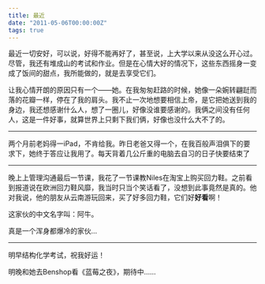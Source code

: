 ```yaml
---
title: 最近
date: "2011-05-06T00:00:00Z"
tags: true
---
```


最近一切安好，可以说，好得不能再好了，甚至说，上大学以来从没这么开心过。尽管，我还有堆成山的考试和作业。但是在心情大好的情况下，这些东西摇身一变成了饭间的甜点，我所能做的，就是去享受它们。

让我心情开朗的原因只有一个——她。在我匆匆赶路的时候，她像一朵婉转翩跹而落的花瓣一样，停在了我的肩头。我不止一次地想要相信上帝，是它把她送到我的身边，我还想感谢什么人，想了一圈儿，好像没谁要感谢的。我俩之间没有任何人，这是一件好事，就算世界上只剩下我们俩，好像也没什么大不了的。

* * *

两个月前老妈得一iPad，不肯给我。昨日老爸又得一个，在我百般声泪俱下的要求下，她终于答应让我用了。每天背着几公斤重的电脑去自习的日子快要结束了

* * *

晚上上管理沟通最后一节课，我花了一节课教Niles在淘宝上购买回力鞋。之前看到报道说在欧洲回力鞋风靡，我当时只当个笑话看了，没想到此事竟然是真的。他对我说，他的朋友从云南游玩回来，买了好多回力鞋，它们好**好看**啊！

这家伙的中文名字叫：阿牛。

真是一个浑身都爆冷的家伙…

* * *

明早结构化学考试，祝我好运！

明晚和她去Benshop看《蓝莓之夜》，期待中……